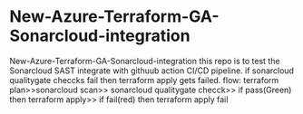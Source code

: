 # New-Azure-Terraform-GA-Sonarcloud-integration
New-Azure-Terraform-GA-Sonarcloud-integration
this repo is to test the Sonarcloud SAST integrate with githuub action CI/CD pipeline.
if sonarcloud qualitygate checcks fail then terraform apply gets failed.
flow:
terraform plan>>sonarcloud scan>> sonarcloud qualitygate checck>> if pass(Green) then terraform apply>> if fail(red) then terraform apply fail